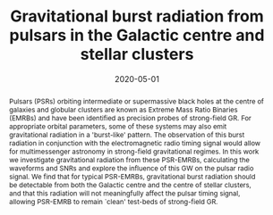 ---
title: "Gravitational burst radiation from pulsars in the Galactic centre and stellar clusters"
date: 2020-05-01
publishDate: 2020-05-01T00:00:00.000000Z
authors: ["T. Kimpson", "K. Wu", "and S. Zane"]
publication_types: ["2"]
abstract: "Pulsars (PSRs) orbiting intermediate or supermassive black holes at the centre of galaxies and globular clusters are known as Extreme Mass Ratio Binaries (EMRBs) and have been identified as precision probes of strong-field GR. For appropriate orbital parameters, some of these systems may also emit gravitational radiation in a 'burst-like' pattern. The observation of this burst radiation in conjunction with the electromagnetic radio timing signal would allow for multimessenger astronomy in strong-field gravitational regimes. In this work we investigate gravitational radiation from these PSR-EMRBs, calculating the waveforms and SNRs and explore the influence of this GW on the pulsar radio signal. We find that for typical PSR-EMRBs, gravitational burst radiation should be detectable from both the Galactic centre and the centre of stellar clusters, and that this radiation will not meaningfully affect the pulsar timing signal, allowing PSR-EMRB to remain `clean' test-beds of strong-field GR. "
featured: true
publication: "*MNRAS*"
doi: "10.1093/mnras/staa1259"
links:
  - icon_pack: 
    icon: 
    name: arxiv
    url: 'https://arxiv.org/abs/2005.02053'
---